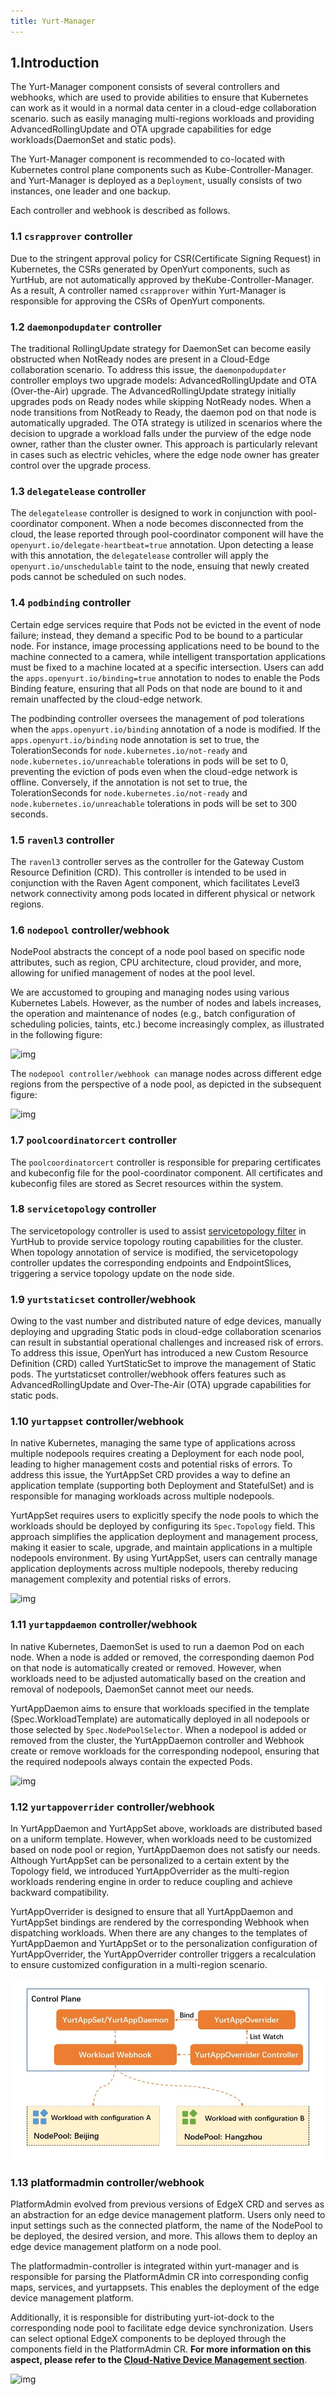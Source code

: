 ```yaml
---
title: Yurt-Manager
---
```


## 1.Introduction

The Yurt-Manager component consists of several controllers and webhooks, which are used to provide abilities to ensure that Kubernetes can work as it would in a normal data center
in a cloud-edge collaboration scenario. such as easily managing multi-regions workloads and providing AdvancedRollingUpdate and OTA upgrade capabilities for edge workloads(DaemonSet and static pods).

The Yurt-Manager component is recommended to co-located with Kubernetes control plane components such as Kube-Controller-Manager. and Yurt-Manager is deployed as a `Deployment`, usually consists of
two instances, one leader and one backup.

Each controller and webhook is described as follows.

### 1.1 `csrapprover` controller

Due to the stringent approval policy for CSR(Certificate Signing Request) in Kubernetes, the CSRs generated by OpenYurt components, such as YurtHub, are not automatically approved by theKube-Controller-Manager.
As a result, A controller named `csrapprover` within Yurt-Manager is responsible for approving the CSRs of OpenYurt components.

### 1.2 `daemonpodupdater` controller

The traditional RollingUpdate strategy for DaemonSet can become easily obstructed when NotReady nodes are present in a Cloud-Edge collaboration scenario. To address this issue, the `daemonpodupdater` controller employs two upgrade models: AdvancedRollingUpdate and OTA (Over-the-Air) upgrade.
The AdvancedRollingUpdate strategy initially upgrades pods on Ready nodes while skipping NotReady nodes. When a node transitions from NotReady to Ready, the daemon pod on that node is automatically upgraded.
The OTA strategy is utilized in scenarios where the decision to upgrade a workload falls under the purview of the edge node owner, rather than the cluster owner. This approach is particularly relevant in cases such as electric vehicles, where the edge node owner has greater control over the upgrade process.

### 1.3 `delegatelease` controller

The `delegatelease` controller is designed to work in conjunction with pool-coordinator component. When a node becomes disconnected from the cloud, the lease reported through
pool-coordinator component will have the `openyurt.io/delegate-heartbeat=true` annotation. Upon detecting a lease with this annotation, the `delegatelease` controller will apply the
`openyurt.io/unschedulable` taint to the node, ensuing that newly created pods cannot be scheduled on such nodes.

### 1.4  `podbinding` controller

Certain edge services require that Pods not be evicted in the event of node failure; instead, they demand a specific Pod to be bound to a particular node.
For instance, image processing applications need to be bound to the machine connected to a camera, while intelligent transportation applications must be fixed to a machine located at a specific intersection.
Users can add the `apps.openyurt.io/binding=true` annotation to nodes to enable the Pods Binding feature, ensuring that all Pods on that node are bound to it and remain unaffected by the cloud-edge network.

The podbinding controller oversees the management of pod tolerations when the `apps.openyurt.io/binding` annotation of a node is modified. If the `apps.openyurt.io/binding` node annotation is set to true,
the TolerationSeconds for `node.kubernetes.io/not-ready` and `node.kubernetes.io/unreachable` tolerations in pods will be set to 0, preventing the eviction of pods even when the cloud-edge network is offline.
Conversely, if the annotation is not set to true, the TolerationSeconds for `node.kubernetes.io/not-ready` and `node.kubernetes.io/unreachable` tolerations in pods will be set to 300 seconds.

### 1.5 `ravenl3` controller

The `ravenl3` controller serves as the controller for the Gateway Custom Resource Definition (CRD). This controller is intended to be used in conjunction with the Raven Agent component,
which facilitates Level3 network connectivity among pods located in different physical or network regions.

### 1.6 `nodepool` controller/webhook

NodePool abstracts the concept of a node pool based on specific node attributes, such as region, CPU architecture, cloud provider, and more, allowing for unified management of nodes at the pool level.

We are accustomed to grouping and managing nodes using various Kubernetes Labels. However, as the number of nodes and labels increases, the operation and maintenance of nodes (e.g., batch configuration of scheduling policies, taints, etc.) become increasingly complex, as illustrated in the following figure:

![img](../../static/img/nodepool1.png)

The `nodepool controller/webhook can` manage nodes across different edge regions from the perspective of a node pool, as depicted in the subsequent figure:

![img](../../static/img/nodepool2.png)

### 1.7 `poolcoordinatorcert` controller

The `poolcoordinatorcert` controller is responsible for preparing certificates and kubeconfig file for the pool-coordinator component. All certificates and kubeconfig files are stored as Secret resources within the system.

### 1.8 `servicetopology` controller

The servicetopology controller is used to assist [servicetopology filter](../user-manuals/resource-access-control/resource-access-control.md) in YurtHub to provide service topology routing capabilities for the cluster.
When topology annotation of service is modified, the servicetopology controller updates the corresponding endpoints and EndpointSlices, triggering a service topology update on the node side.

### 1.9 `yurtstaticset` controller/webhook

Owing to the vast number and distributed nature of edge devices, manually deploying and upgrading Static pods in cloud-edge collaboration scenarios can result in substantial operational challenges and increased risk of errors.
To address this issue, OpenYurt has introduced a new Custom Resource Definition (CRD) called YurtStaticSet to improve the management of Static pods. The yurtstaticset controller/webhook offers features such as AdvancedRollingUpdate and Over-The-Air (OTA) upgrade capabilities for static pods.

### 1.10 `yurtappset` controller/webhook

In native Kubernetes, managing the same type of applications across multiple nodepools requires creating a Deployment for each node pool, leading to higher management costs and potential risks of errors. To address this issue, the YurtAppSet CRD provides a way to define an application template (supporting both Deployment and StatefulSet) and is responsible for managing workloads across multiple nodepools.

YurtAppSet requires users to explicitly specify the node pools to which the workloads should be deployed by configuring its `Spec.Topology` field. This approach simplifies the application deployment and management process, making it easier to scale, upgrade, and maintain applications in a multiple nodepools environment. By using YurtAppSet, users can centrally manage application deployments across multiple nodepools, thereby reducing management complexity and potential risks of errors.

![img](../../static/img/docs/core-concepts/yurtappset.png)

### 1.11 `yurtappdaemon` controller/webhook

In native Kubernetes, DaemonSet is used to run a daemon Pod on each node. When a node is added or removed, the corresponding daemon Pod on that node is automatically created or removed. However, when workloads need to be adjusted automatically based on the creation and removal of nodepools, DaemonSet cannot meet our needs.

YurtAppDaemon aims to ensure that workloads specified in the template (Spec.WorkloadTemplate) are automatically deployed in all nodepools or those selected by `Spec.NodePoolSelector`. When a nodepool is added or removed from the cluster, the YurtAppDaemon controller and Webhook create or remove workloads for the corresponding nodepool, ensuring that the required nodepools always contain the expected Pods.

![img](../../static/img/docs/core-concepts/yurtappdaemon.png)

### 1.12 `yurtappoverrider` controller/webhook

In YurtAppDaemon and YurtAppSet above, workloads are distributed based on a uniform template. However, when workloads need to be customized based on node pool or region, YurtAppDaemon does not satisfy our needs. Although YurtAppSet can be personalized to a certain extent by the Topology field, we introduced YurtAppOverrider as the multi-region workloads rendering engine in order to reduce coupling and achieve backward compatibility.

YurtAppOverrider is designed to ensure that all YurtAppDaemon and YurtAppSet bindings are rendered by the corresponding Webhook when dispatching workloads. When there are any changes to the templates of YurtAppDaemon and YurtAppSet or to the personalization configuration of YurtAppOverrider, the YurtAppOverrider controller triggers a recalculation to ensure customized configuration in a multi-region scenario.

![img](../../static/img/docs/core-concepts/yurtappoverrider.jpg)

### 1.13 platformadmin controller/webhook

PlatformAdmin evolved from previous versions of EdgeX CRD and serves as an abstraction for an edge device management platform. Users only need to input settings such as the connected platform, the name of the NodePool to be deployed, the desired version, and more. This allows them to deploy an edge device management platform on a node pool.

The platformadmin-controller is integrated within yurt-manager and is responsible for parsing the PlatformAdmin CR into corresponding config maps, services, and yurtappsets. This enables the deployment of the edge device management platform.

Additionally, it is responsible for distributing yurt-iot-dock to the corresponding node pool to facilitate edge device synchronization. Users can select optional EdgeX components to be deployed through the components field in the PlatformAdmin CR. **For more information on this aspect, please refer to the [Cloud-Native Device Management section](../user-manuals/iot/edgex-foundry.md)**.

![img](../../static/img/docs/core-concepts/platform-adminv1.4.0.png)
